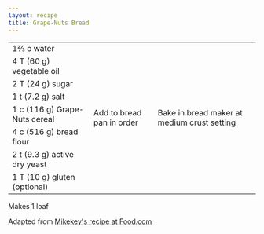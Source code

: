 ```yaml
---
layout: recipe
title: Grape-Nuts Bread
---
```

<table>
  <tr>
    <td>1&frac23; c water</td>
    <td rowspan="8">Add to bread pan in order</td>
    <td rowspan="8">Bake in bread maker at medium crust setting</td>
  </tr>
  <tr>
    <td>4 T (60 g) vegetable oil</td>
  </tr>
  <tr>
    <td>2 T (24 g) sugar</td>
  </tr>
  <tr>
    <td>1 t (7.2 g) salt</td>
  </tr>
  <tr>
    <td>1 c (116 g) Grape-Nuts cereal</td>
  </tr>
  <tr>
    <td>4 c (516 g) bread flour</td>
  </tr>
  <tr>
    <td>2 t (9.3 g) active dry yeast</td>
  </tr>
  <tr>
    <td>1 T (10 g) gluten (optional)</td>
  </tr>
</table>

<p>Makes 1 loaf</p>
<p class="confession">Adapted from <a href="http://www.food.com/recipe/grape-nuts-bread-abm-387787?scaleto=1.5&mode=null&st=true">Mikekey's recipe at Food.com</a></p>

